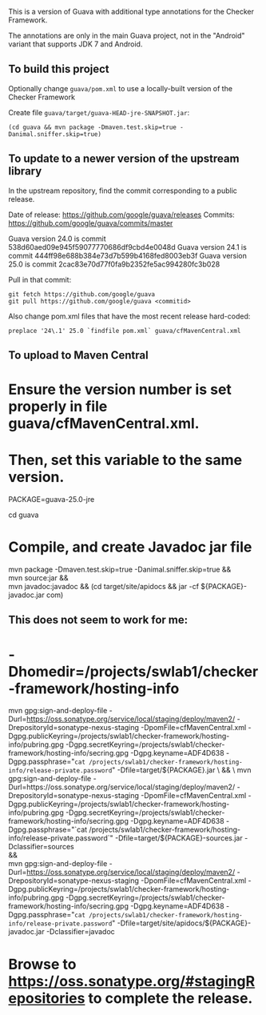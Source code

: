 This is a version of Guava with additional type annotations for the Checker Framework.

The annotations are only in the main Guava project, not in the "Android" variant that supports JDK 7 and Android.


To build this project
---------------------

Optionally change `guava/pom.xml` to use a locally-built version of the Checker Framework

Create file `guava/target/guava-HEAD-jre-SNAPSHOT.jar`:

```
(cd guava && mvn package -Dmaven.test.skip=true -Danimal.sniffer.skip=true)
```


To update to a newer version of the upstream library
----------------------------------------------------

In the upstream repository, find the commit corresponding to a public release.

Date of release: https://github.com/google/guava/releases
Commits: https://github.com/google/guava/commits/master

Guava version 24.0 is commit 538d60aed09e945f59077770686df9cbd4e0048d
Guava version 24.1 is commit 444ff98e688b384e73d7b599b4168fed8003eb3f
Guava version 25.0 is commit 2cac83e70d77f0fa9b2352fe5ac994280fc3b028

Pull in that commit:
```
git fetch https://github.com/google/guava
git pull https://github.com/google/guava <commitid>
```

Also change pom.xml files that have the most recent release hard-coded:

```
preplace '24\.1' 25.0 `findfile pom.xml` guava/cfMavenCentral.xml
```


To upload to Maven Central
--------------------------

# Ensure the version number is set properly in file guava/cfMavenCentral.xml.
# Then, set this variable to the same version.
PACKAGE=guava-25.0-jre

cd guava


# Compile, and create Javadoc jar file
mvn package -Dmaven.test.skip=true -Danimal.sniffer.skip=true && \
mvn source:jar && \
mvn javadoc:javadoc && (cd target/site/apidocs && jar -cf ${PACKAGE}-javadoc.jar com)

## This does not seem to work for me:
# -Dhomedir=/projects/swlab1/checker-framework/hosting-info

mvn gpg:sign-and-deploy-file -Durl=https://oss.sonatype.org/service/local/staging/deploy/maven2/ -DrepositoryId=sonatype-nexus-staging -DpomFile=cfMavenCentral.xml -Dgpg.publicKeyring=/projects/swlab1/checker-framework/hosting-info/pubring.gpg -Dgpg.secretKeyring=/projects/swlab1/checker-framework/hosting-info/secring.gpg -Dgpg.keyname=ADF4D638 -Dgpg.passphrase="`cat /projects/swlab1/checker-framework/hosting-info/release-private.password`" -Dfile=target/${PACKAGE}.jar \
&& \
mvn gpg:sign-and-deploy-file -Durl=https://oss.sonatype.org/service/local/staging/deploy/maven2/ -DrepositoryId=sonatype-nexus-staging -DpomFile=cfMavenCentral.xml -Dgpg.publicKeyring=/projects/swlab1/checker-framework/hosting-info/pubring.gpg -Dgpg.secretKeyring=/projects/swlab1/checker-framework/hosting-info/secring.gpg -Dgpg.keyname=ADF4D638 -Dgpg.passphrase="`cat /projects/swlab1/checker-framework/hosting-info/release-private.password`" -Dfile=target/${PACKAGE}-sources.jar -Dclassifier=sources \
&& \
mvn gpg:sign-and-deploy-file -Durl=https://oss.sonatype.org/service/local/staging/deploy/maven2/ -DrepositoryId=sonatype-nexus-staging -DpomFile=cfMavenCentral.xml -Dgpg.publicKeyring=/projects/swlab1/checker-framework/hosting-info/pubring.gpg -Dgpg.secretKeyring=/projects/swlab1/checker-framework/hosting-info/secring.gpg -Dgpg.keyname=ADF4D638 -Dgpg.passphrase="`cat /projects/swlab1/checker-framework/hosting-info/release-private.password`" -Dfile=target/site/apidocs/${PACKAGE}-javadoc.jar -Dclassifier=javadoc

# Browse to https://oss.sonatype.org/#stagingRepositories to complete the release.

